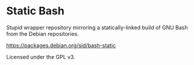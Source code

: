 # Static Bash
Stupid wrapper repository mirroring a statically-linked build of GNU Bash from the Debian repositories.

https://packages.debian.org/sid/bash-static

Licensed under the GPL v3.

